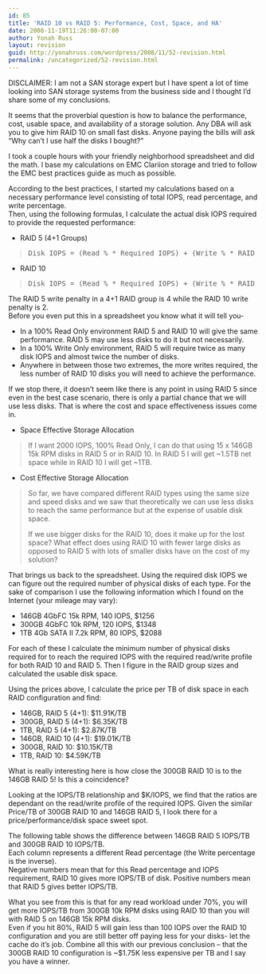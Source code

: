 ```yaml
---
id: 85
title: 'RAID 10 vs RAID 5: Performance, Cost, Space, and HA'
date: 2008-11-19T11:26:00-07:00
author: Yonah Russ
layout: revision
guid: http://yonahruss.com/wordpress/2008/11/52-revision.html
permalink: /uncategorized/52-revision.html
---
```

DISCLAIMER: I am not a SAN storage expert but I have spent a lot of time looking into SAN storage systems from the business side and I thought I&#8217;d share some of my conclusions.

It seems that the proverbial question is how to balance the performance, cost, usable space, and availability of a storage solution. Any DBA will ask you to give him RAID 10 on small fast disks. Anyone paying the bills will ask &#8220;Why can&#8217;t I use half the disks I bought?&#8221;

I took a couple hours with your friendly neighborhood spreadsheet and did the math. I base my calculations on EMC Clariion storage and tried to follow the EMC best practices guide as much as possible.

According to the best practices, I started my calculations based on a necessary performance level consisting of total IOPS, read percentage, and write percentage.  
Then, using the following formulas, I calculate the actual disk IOPS required to provide the requested performance:

  * RAID 5 (4+1 Groups)

> <pre>Disk IOPS = (Read % * Required IOPS) + (Write % * RAID 5 write penalty * Required IOPS)</pre>

  * RAID 10

> <pre>Disk IOPS = (Read % * Required IOPS) + (Write % * RAID 10 write penalty * Required IOPS)</pre>

The RAID 5 write penalty in a 4+1 RAID group is 4 while the RAID 10 write penalty is 2.  
Before you even put this in a spreadsheet you know what it will tell you-

  * In a 100% Read Only environment RAID 5 and RAID 10 will give the same performance. RAID 5 may use less disks to do it but not necessarily.
  * In a 100% Write Only environment, RAID 5 will require twice as many disk IOPS and almost twice the number of disks.
  * Anywhere in between those two extremes, the more writes required, the less number of RAID 10 disks you will need to achieve the performance.

If we stop there, it doesn&#8217;t seem like there is any point in using RAID 5 since even in the best case scenario, there is only a partial chance that we will use less disks. That is where the cost and space effectiveness issues come in.

  * Space Effective Storage Allocation

> If I want 2000 IOPS, 100% Read Only, I can do that using 15 x 146GB 15k RPM disks in RAID 5 or in RAID 10. In RAID 5 I will get ~1.5TB net space while in RAID 10 I will get ~1TB.

  * Cost Effective Storage Allocation

> So far, we have compared different RAID types using the same size and speed disks and we saw that theoretically we can use less disks to reach the same performance but at the expense of usable disk space.
> 
> If we use bigger disks for the RAID 10, does it make up for the lost space? What effect does using RAID 10 with fewer large disks as opposed to RAID 5 with lots of smaller disks have on the cost of my solution?

That brings us back to the spreadsheet. Using the required disk IOPS we can figure out the required number of physical disks of each type. For the sake of comparison I use the following information which I found on the Internet (your mileage may vary):

  * 146GB 4GbFC 15k RPM, 140 IOPS, $1256
  * 300GB 4GbFC 10k RPM, 120 IOPS, $1348
  * 1TB 4Gb SATA II 7.2k RPM, 80 IOPS, $2088

For each of these I calculate the minimum number of physical disks required for to reach the required IOPS with the required read/write profile for both RAID 10 and RAID 5. Then I figure in the RAID group sizes and calculated the usable disk space.

Using the prices above, I calculate the price per TB of disk space in each RAID configuration and find:

  * 146GB, RAID 5 (4+1): $11.91K/TB
  * 300GB, RAID 5 (4+1): $6.35K/TB
  * 1TB, RAID 5 (4+1): $2.87K/TB
  * 146GB, RAID 10 (4+1): $19.01K/TB
  * 300GB, RAID 10: $10.15K/TB
  * 1TB, RAID 10: $4.59K/TB

What is really interesting here is how close the 300GB RAID 10 is to the 146GB RAID 5! Is this a coincidence?

Looking at the IOPS/TB relationship and $K/IOPS, we find that the ratios are dependant on the read/write profile of the required IOPS. Given the similar Price/TB of 300GB RAID 10 and 146GB RAID 5, I look there for a price/performance/disk space sweet spot.

The following table shows the difference between 146GB RAID 5 IOPS/TB and 300GB RAID 10 IOPS/TB.  
Each column represents a different Read percentage (the Write percentage is the inverse).  
Negative numbers mean that for this Read percentage and IOPS requirement, RAID 10 gives more IOPS/TB of disk. Positive numbers mean that RAID 5 gives better IOPS/TB.



What you see from this is that for any read workload under 70%, you will get more IOPS/TB from 300GB 10k RPM disks using RAID 10 than you will with RAID 5 on 146GB 15k RPM disks.  
Even if you hit 80%, RAID 5 will gain less than 100 IOPS over the RAID 10 configuration and you are still better off paying less for your disks- let the cache do it&#8217;s job. Combine all this with our previous conclusion &#8211; that the 300GB RAID 10 configuration is ~$1.75K less expensive per TB and I say you have a winner.